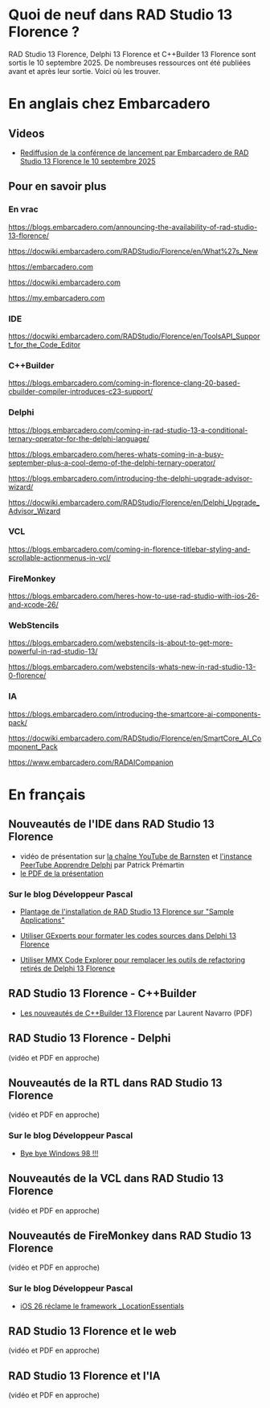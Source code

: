 # Quoi de neuf dans RAD Studio 13 Florence ?

RAD Studio 13 Florence, Delphi 13 Florence et C++Builder 13 Florence sont sortis le 10 septembre 2025. De nombreuses ressources ont été publiées avant et après leur sortie. Voici où les trouver.

# En anglais chez Embarcadero

## Videos

* [Rediffusion de la conférence de lancement par Embarcadero de RAD Studio 13 Florence le 10 septembre 2025](https://www.youtube.com/watch?v=6Vf-Xo6LpL4)

## Pour en savoir plus

### En vrac

https://blogs.embarcadero.com/announcing-the-availability-of-rad-studio-13-florence/

https://docwiki.embarcadero.com/RADStudio/Florence/en/What%27s_New

https://embarcadero.com

https://docwiki.embarcadero.com

https://my.embarcadero.com

### IDE

https://docwiki.embarcadero.com/RADStudio/Florence/en/ToolsAPI_Support_for_the_Code_Editor

### C++Builder

https://blogs.embarcadero.com/coming-in-florence-clang-20-based-cbuilder-compiler-introduces-c23-support/

### Delphi

https://blogs.embarcadero.com/coming-in-rad-studio-13-a-conditional-ternary-operator-for-the-delphi-language/

https://blogs.embarcadero.com/heres-whats-coming-in-a-busy-september-plus-a-cool-demo-of-the-delphi-ternary-operator/

https://blogs.embarcadero.com/introducing-the-delphi-upgrade-advisor-wizard/

https://docwiki.embarcadero.com/RADStudio/Florence/en/Delphi_Upgrade_Advisor_Wizard

### VCL

https://blogs.embarcadero.com/coming-in-florence-titlebar-styling-and-scrollable-actionmenus-in-vcl/

### FireMonkey

https://blogs.embarcadero.com/heres-how-to-use-rad-studio-with-ios-26-and-xcode-26/

### WebStencils

https://blogs.embarcadero.com/webstencils-is-about-to-get-more-powerful-in-rad-studio-13/

https://blogs.embarcadero.com/webstencils-whats-new-in-rad-studio-13-0-florence/

### IA

https://blogs.embarcadero.com/introducing-the-smartcore-ai-components-pack/

https://docwiki.embarcadero.com/RADStudio/Florence/en/SmartCore_AI_Component_Pack

https://www.embarcadero.com/RADAICompanion

# En français

## Nouveautés de l'IDE dans RAD Studio 13 Florence

* vidéo de présentation sur [la chaîne YouTube de Barnsten](https://youtu.be/m5Og_Dh2nNQ) et [l'instance PeerTube Apprendre Delphi](https://videos.apprendre-delphi.fr/w/v1YmrqFN5stugnKwSz7tvK) par Patrick Prémartin
* [le PDF de la présentation](NouveautesIDERADStudio13Florence.pdf)

### Sur le blog Développeur Pascal

* [Plantage de l'installation de RAD Studio 13 Florence sur "Sample Applications"](https://developpeur-pascal.fr/plantage-de-l-installation-de-rad-studio-13-florence-sur-sample-applications.html)

* [Utiliser GExperts pour formater les codes sources dans Delphi 13 Florence](https://developpeur-pascal.fr/utiliser-gexperts-pour-formater-les-codes-sources-dans-delphi-13-florence.html)

* [Utiliser MMX Code Explorer pour remplacer les outils de refactoring retirés de Delphi 13 Florence](https://developpeur-pascal.fr/utiliser-mmx-code-explorer-pour-remplacer-les-outils-de-refactoring-retires-de-delphi-13-florence.html)

## RAD Studio 13 Florence - C++Builder

* [Les nouveautés de C++Builder 13 Florence](PresentationCppBuilder13Florence.pdf) par Laurent Navarro (PDF)

## RAD Studio 13 Florence - Delphi

(vidéo et PDF en approche)

## Nouveautés de la RTL dans RAD Studio 13 Florence

(vidéo et PDF en approche)

### Sur le blog Développeur Pascal

* [Bye bye Windows 98 !!!](https://developpeur-pascal.fr/bye-bye-windows-98.html)

## Nouveautés de la VCL dans RAD Studio 13 Florence

(vidéo et PDF en approche)

## Nouveautés de FireMonkey dans RAD Studio 13 Florence

(vidéo et PDF en approche)

### Sur le blog Développeur Pascal

* [iOS 26 réclame le framework _LocationEssentials](https://developpeur-pascal.fr/ios-26-reclame-le-framework-_locationessentials.html)

## RAD Studio 13 Florence et le web

(vidéo et PDF en approche)

## RAD Studio 13 Florence et l'IA

(vidéo et PDF en approche)
